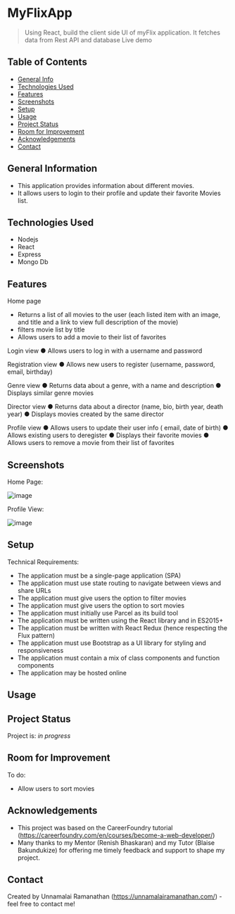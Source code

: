 # MyFlixApp
> Using React, build the client side UI of myFlix application. It fetches data from Rest API and database
> Live demo 

## Table of Contents
* [General Info](#general-information)
* [Technologies Used](#technologies-used)
* [Features](#features)
* [Screenshots](#screenshots)
* [Setup](#setup)
* [Usage](#usage)
* [Project Status](#project-status)
* [Room for Improvement](#room-for-improvement)
* [Acknowledgements](#acknowledgements)
* [Contact](#contact)


## General Information
- This application provides information about different movies.
- It allows users to login to their profile and update their favorite Movies list.


## Technologies Used
- Nodejs
- React
- Express
- Mongo Db


## Features
Home page
* Returns a list of all movies to the user (each listed item with an image, and title and a link to view full description of the movie)
* filters movie list by title
* Allows users to add a movie to their list of favorites

Login view
● Allows users to log in with a username and password

Registration view
● Allows new users to register (username, password, email, birthday)

Genre view
● Returns data about a genre, with a name and description
● Displays similar genre movies 

Director view
● Returns data about a director (name, bio, birth year, death year)
● Displays movies created by the same director

Profile view
● Allows users to update their user info ( email, date of birth)
● Allows existing users to deregister
● Displays their favorite movies
● Allows users to remove a movie from their list of favorites


## Screenshots
Home Page:

![image](https://user-images.githubusercontent.com/58221568/147834271-69d971a8-8c99-4285-bd4d-048ae3f1e9c1.png)

Profile View:

![image](https://user-images.githubusercontent.com/58221568/147834289-910e0778-ec0e-46e3-88c7-dcced2ccb367.png)


## Setup

Technical Requirements:

- The application must be a single-page application (SPA)
- The application must use state routing to navigate between views and share URLs
- The application must give users the option to filter movies
- The application must give users the option to sort movies
- The application must initially use Parcel as its build tool
- The application must be written using the React library and in ES2015+
- The application must be written with React Redux (hence respecting the Flux pattern)
- The application must use Bootstrap as a UI library for styling and responsiveness
- The application must contain a mix of class components and function components
- The application may be hosted online



## Usage



## Project Status
Project is: _in progress_


## Room for Improvement

To do:
- Allow users to sort movies


## Acknowledgements
- This project was based on the CareerFoundry tutorial (https://careerfoundry.com/en/courses/become-a-web-developer/)
- Many thanks to my Mentor (Renish Bhaskaran) and my Tutor (Blaise Bakundukize) for offering me timely feedback and support to shape my project.


## Contact
Created by Unnamalai Ramanathan (https://unnamalairamanathan.com/) - feel free to contact me!

